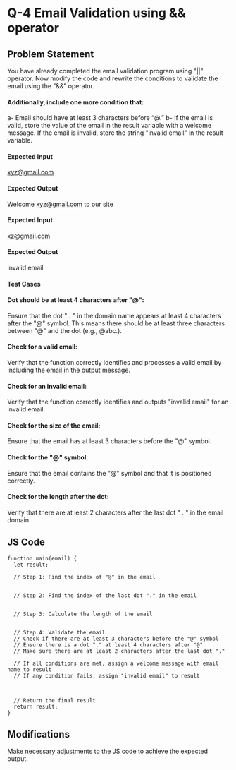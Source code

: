 # Q-4 Email Validation using && operator

## Problem Statement
You have already completed the email validation program using "||" operator. Now modify the code and rewrite the conditions to validate the email using the "&&" operator.

#### Additionally, include one more condition that:
a- Email should have at least 3 characters before “@.”
b- If the email is valid, store the value of the email in the result variable with a welcome message. If the email is invalid, store the string "invalid email" in the result variable.
#### Expected Input
 xyz@gmail.com
#### Expected Output
 Welcome xyz@gmail.com to our site
#### Expected Input
 xz@gmail.com
#### Expected Output
 invalid email
#### Test Cases
#### Dot should be at least 4 characters after "@": 
Ensure that the dot " . " in the domain name appears at least 4 characters after the "@" symbol. This means there should be at least three characters between "@" and the dot (e.g., @abc.).
#### Check for a valid email: 
Verify that the function correctly identifies and processes a valid email by including the email in the output message.
#### Check for an invalid email: 
Verify that the function correctly identifies and outputs "invalid email" for an invalid email.
#### Check for the size of the email: 
Ensure that the email has at least 3 characters before the "@" symbol.
#### Check for the "@" symbol: 
Ensure that the email contains the "@" symbol and that it is positioned correctly.
#### Check for the length after the dot: 
Verify that there are at least 2 characters after the last dot " . " in the email domain.

## JS Code
```
function main(email) {
  let result;

  // Step 1: Find the index of "@" in the email
  

  // Step 2: Find the index of the last dot "." in the email
  

  // Step 3: Calculate the length of the email
 

  // Step 4: Validate the email
  // Check if there are at least 3 characters before the "@" symbol
  // Ensure there is a dot "." at least 4 characters after "@"
  // Make sure there are at least 2 characters after the last dot "."
  
  // If all conditions are met, assign a welcome message with email name to result
  // If any condition fails, assign "invalid email" to result
     
  

  // Return the final result
  return result;
}

```
## Modifications
Make necessary adjustments to the JS code to achieve the expected output.

